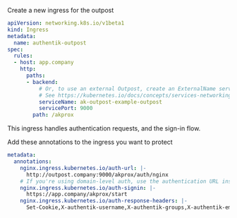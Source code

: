 Create a new ingress for the outpost

```yaml
apiVersion: networking.k8s.io/v1beta1
kind: Ingress
metadata:
  name: authentik-outpost
spec:
  rules:
  - host: app.company
    http:
      paths:
      - backend:
          # Or, to use an external Outpost, create an ExternalName service and reference that here.
          # See https://kubernetes.io/docs/concepts/services-networking/service/#externalname
          serviceName: ak-outpost-example-outpost
          servicePort: 9000
        path: /akprox
```

This ingress handles authentication requests, and the sign-in flow.

Add these annotations to the ingress you want to protect

```yaml
metadata:
  annotations:
    nginx.ingress.kubernetes.io/auth-url: |-
      http://outpost.company:9000/akprox/auth/nginx
    # If you're using domain-level auth, use the authentication URL instead of the application URL
    nginx.ingress.kubernetes.io/auth-signin: |-
      https://app.company/akprox/start
    nginx.ingress.kubernetes.io/auth-response-headers: |-
      Set-Cookie,X-authentik-username,X-authentik-groups,X-authentik-email,X-authentik-name,X-authentik-uid
```
